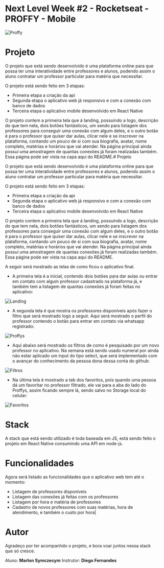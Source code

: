 # Next Level Week #2 - Rocketseat - PROFFY - Mobile
![Proffy](images/proffy.png)

# Projeto

O projeto que está sendo desenvolvido é uma plataforma online para que possa ter uma interatividade entre professores e alunos, podendo assim o aluno contratar um professor particular para matéria que necessitar.

O projeto está sendo feito em 3 etapas:
- Primeira etapa a criação da api
- Segunda etapa o aplicativo web já responsivo e com a conexão com banco de dados
- Terceira etapa o aplicativo mobile desenvolvido em React Native

O projeto contem a primeira tela que á landing, possuindo a logo, descrição do que tem nela, dois botões fantásticos, um sendo para listagem dos professores para conseguir uma conexão com algum deles, e o outro botão é para o professor que quiser dar aulas, clicar nele e se inscrever na plataforma, contando um pouco de si com sua biografia, avatar, nome completo, matérias e horários que vai atender.
Na página principal ainda possuí uma amostragem de quantas conexões já foram realizadas também.
Essa página pode ser vista na capa aqui do README.# Projeto

O projeto que está sendo desenvolvido é uma plataforma online para que possa ter uma interatividade entre professores e alunos, podendo assim o aluno contratar um professor particular para matéria que necessitar.

O projeto está sendo feito em 3 etapas:
- Primeira etapa a criação da api
- Segunda etapa o aplicativo web já responsivo e com a conexão com banco de dados
- Terceira etapa o aplicativo mobile desenvolvido em React Native

O projeto contem a primeira tela que á landing, possuindo a logo, descrição do que tem nela, dois botões fantásticos, um sendo para listagem dos professores para conseguir uma conexão com algum deles, e o outro botão é para o professor que quiser dar aulas, clicar nele e se inscrever na plataforma, contando um pouco de si com sua biografia, avatar, nome completo, matérias e horários que vai atender.
Na página principal ainda possuí uma amostragem de quantas conexões já foram realizadas também.
Essa página pode ser vista na capa aqui do README.

A seguir será mostrado as telas de como ficou o aplicativo final.

- A primeira tela é a inicial, contendo dois botões para dar aulas ou entrar em contato com algum professor cadastrado na plataforma já, e também tem a listagem de quantas conexões já foram feitas no aplicativo:

![Landing](images/landing.png)

- A segunda tela é que mostra os professores disponíveis após fazer o filtro que será mostrado logo a seguir.
Aqui será mostrado o perfil do professor contendo o botão para entrar em contato via whatsapp registrado:

![Proffys](images/proffys.png)

- Aqui abaixo será mostrado os filtros de como é pesquisado por um novo professor no aplicativo.
Na semana está sendo usado numeral por ainda não estar aplicado um input do tipo select, que será implementado com o avançar do conhecimento da pessoa dona dessa conta do github:

![Filtros](images/filters.jpg)

- Na última tela é mostrado a tab dos favoritos, pois quando uma pessoa dá um favoritar no professor filtrado, ele vai para a aba do lado do Proffys, assim ficando sempre lá, sendo salvo no Storage local do celular:

![Favoritos](images/favorites.png)


# Stack

A stack que está sendo utilizado é toda baseada em JS, está sendo feito o projeto em React Native consumindo uma API em node-js.

# Funcionalidades

Agora será listado as funcionalidades que o aplicativo web tem até o momento:

- Listagem de professores disponíveis
- Listagem das conexões já feitas com os professores
- Listagem por hora e matéria de professores
- Cadastro de novos professores com suas matérias, hora de atendimento, e também o custo por hora|


# Autor

Agradeço por ter acompanhdo o projeto, e bora voar juntos nessa stack que só cresce.

Aluno: **Marlon Symczecym**
Instrutor: **Diego Fernandes**